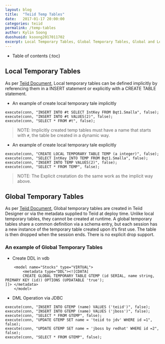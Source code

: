```yaml
---
layout: blog
title:  "Teiid Temp Tables"
date:   2017-01-17 20:00:00
categories: teiid
permalink: /temp-tables
author: Kylin Soong
duoshuoid: ksoong2017011702
excerpt: Local Temporary Tables, Global Temporary Tables, Global and Local Temporary Table Features, Foreign Temporary Tables
---
```


* Table of contents
{:toc}

## Local Temporary Tables

As per [Teiid Document](https://teiid.gitbooks.io/documents/content/reference/Temp_Tables.html#_local_temporary_tables), Local temporary tables can be defined implicitly by referencing them in a INSERT statement or explicitly with a CREATE TABLE statement.

* An example of create local temporary tale implicitly

~~~
execute(conn, "INSERT INTO #t SELECT IntKey FROM Bqt1.Smalla", false);
execute(conn, "INSERT INTO #t VALUES(2)", false);
execute(conn, "SELECT * FROM #t", false);
~~~

> NOTE: Implicitly created temp tables must have a name that starts with `#`, the table be created in a dynamic way.

* An example of create local temporary tale explicitly

~~~
execute(conn, "CREATE LOCAL TEMPORARY TABLE TEMP (a integer)", false);
execute(conn, "SELECT IntKey INTO TEMP FROM Bqt1.Smalla", false);
execute(conn, "INSERT INTO TEMP VALUES(2)", false);
execute(conn, "SELECT * FROM TEMP", false);
~~~

> NOTE: The Explicit creatation do the same work as the implicit way above.

## Global Temporary Tables

As per [Teiid Document](https://teiid.gitbooks.io/documents/content/reference/Temp_Tables.html#_global_temporary_tables), Global temporary tables are created in Teiid Designer or via the metadata supplied to Teiid at deploy time. Unlike local temporary tables, they cannot be created at runtime. A global temporary tables share a common definition via a schema entry, but each session has a new instance of the temporary table created upon it’s first use. The table is then dropped when the session ends. There is no explicit drop support.

### An example of Global Temporary Tables

* Create DDL in vdb

~~~
    <model name="Stocks" type="VIRTUAL">
        <metadata type="DDL"><![CDATA[
        CREATE GLOBAL TEMPORARY TABLE GTEMP (id SERIAL, name string, PRIMARY KEY (id)) OPTIONS (UPDATABLE 'true');
]]> </metadata>
    </model>
~~~

* DML Operation via JDBC

~~~
execute(conn, "INSERT INTO GTEMP (name) VALUES ('teiid')", false);
execute(conn, "INSERT INTO GTEMP (name) VALUES ('jboss')", false);
execute(conn, "SELECT * FROM GTEMP", false);
execute(conn, "UPDATE GTEMP SET name = 'teiid to jdv' WHERE id =1", false);
execute(conn, "UPDATE GTEMP SET name = 'jboss by redhat' WHERE id =2", false);
execute(conn, "SELECT * FROM GTEMP", false);
~~~

